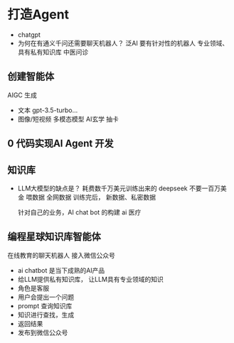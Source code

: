 # 打造Agent


- chatgpt
- 为何在有通义千问还需要聊天机器人？
 泛AI
 要有针对性的机器人
 专业领域、具有私有知识库
 中医问诊

 ## 创建智能体
 AIGC 生成
 - 文本 gpt-3.5-turbo...
 - 图像/短视频 多模态模型
 AI玄学 抽卡

 ## 0 代码实现AI Agent 开发

 ## 知识库 
 - LLM大模型的缺点是？
   耗费数千万美元训练出来的
   deepseek 不要一百万美金
   喂数据 全网数据
   训练完后，
   新数据、私密数据

   针对自己的业务，AI chat bot 的构建
   ai 医疗
## 编程星球知识库智能体
   在线教育的聊天机器人 接入微信公众号
   - ai chatbot 是当下成熟的AI产品
   - 给LLM提供私有知识库， 让LLM具有专业领域的知识
   - 角色是客服
   - 用户会提出一个问题
   - prompt 查询知识库
   - 知识进行查找，生成
   - 返回结果
   - 发布到微信公众号 
   